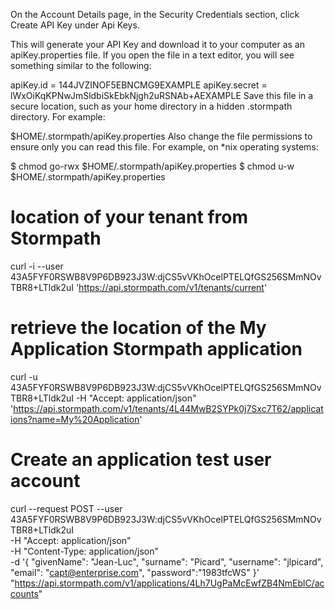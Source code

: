 On the Account Details page, in the Security Credentials section, click Create API Key under Api Keys.

This will generate your API Key and download it to your computer as an apiKey.properties file. If you open the file in a text editor, you will see something similar to the following:

 apiKey.id = 144JVZINOF5EBNCMG9EXAMPLE
 apiKey.secret = lWxOiKqKPNwJmSldbiSkEbkNjgh2uRSNAb+AEXAMPLE
Save this file in a secure location, such as your home directory in a hidden .stormpath directory. For example:

$HOME/.stormpath/apiKey.properties
Also change the file permissions to ensure only you can read this file. For example, on *nix operating systems:

$ chmod go-rwx $HOME/.stormpath/apiKey.properties
$ chmod u-w $HOME/.stormpath/apiKey.properties

location of your tenant from Stormpath
==============
curl -i --user 43A5FYF0RSWB8V9P6DB923J3W:djCS5vVKhOcelPTELQfGS256SMmNOvTBR8+LTldk2uI     'https://api.stormpath.com/v1/tenants/current'

retrieve the location of the My Application Stormpath application
==============
curl -u 43A5FYF0RSWB8V9P6DB923J3W:djCS5vVKhOcelPTELQfGS256SMmNOvTBR8+LTldk2uI   -H "Accept: application/json"    'https://api.stormpath.com/v1/tenants/4L44MwB2SYPk0j7Sxc7T62/applications?name=My%20Application'

Create an application test user account
=================
curl --request POST --user 43A5FYF0RSWB8V9P6DB923J3W:djCS5vVKhOcelPTELQfGS256SMmNOvTBR8+LTldk2uI \
    -H "Accept: application/json" \
    -H "Content-Type: application/json" \
    -d '{
           "givenName": "Jean-Luc",
           "surname": "Picard",
           "username": "jlpicard",
           "email": "capt@enterprise.com",
           "password":"1983tfcWS"
        }' \
 "https://api.stormpath.com/v1/applications/4Lh7UgPaMcEwfZB4NmEblC/accounts"

